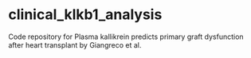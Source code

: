# clinical\_klkb1\_analysis
Code repository for Plasma kallikrein predicts primary graft dysfunction after heart transplant by Giangreco et al.


